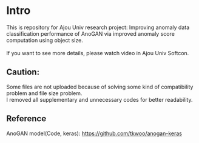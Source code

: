 # Intro
This is repository for Ajou Univ research project: Improving anomaly data classification performance of AnoGAN via improved anomaly score computation using object size.<br/><br/>If you want to see more details, please watch video in Ajou Univ Softcon.
## Caution: 
Some files are not uploaded because of solving some kind of compatibility problem and file size problem.
<br/>I removed all supplementary and unnecessary codes for better readability.

## Reference
AnoGAN model(Code, keras): https://github.com/tkwoo/anogan-keras
